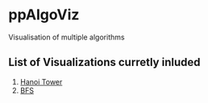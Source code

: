 # ppAlgoViz

Visualisation of multiple algorithms

## List of Visualizations curretly inluded
1. [Hanoi Tower](https://paprajapati9.github.io/ppAlgoViz/recursion/test.html)
1. [BFS](https://paprajapati9.github.io/ppAlgoViz/graphs/test.html)
